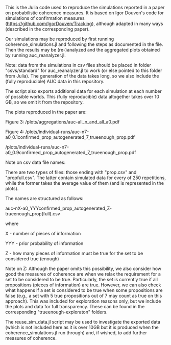 This is the Julia code used to reproduce the simulations reported in a paper on probabilistic coherence measures. It is based on Igor Douven's code for simulations of confirmation measures (https://github.com/IgorDouven/Tracking), although adapted in many ways (described in the corresponding paper).

Our simulations may be reproduced by first running coherence_simulations.jl and following the steps as documented in the file.
Then the results may be (re-)analyzed and the aggregated plots obtained by running auc_reanalyzer.jl.

Note: data from the simulations in csv files should be placed in folder "csvs/standard" for auc_reanalyzer.jl to work (or else pointed to this folder from Julia). The generation of the data takes long, so we also include the (fully reproducible) AUC data in this repository. 

The script also exports additional data for each simulation at each number of possible worlds. This (fully reproducible) data altogether takes over 10 GB, so we omit it from the repository.

The plots reproduced in the paper are:

Figure 3:
/plots/aggregations/auc-all_n_and_all_a0.pdf

Figure 4:
/plots/individual-runs/auc-n7-a0_0.1confirmed_prop_autogenerated_7_trueenough_prop.pdf 

/plots/individual-runs/auc-n7-a0_0.9confirmed_prop_autogenerated_7_trueenough_prop.pdf


Note on csv data file names:

There are two types of files: those ending with "prop.csv" and "propfull.csv". The latter contain simulated data for every of 250 repetitions, while the former takes the average value of them (and is represented in the plots).

The names are structured as follows:

auc-nX-a0_YYYconfirmed_prop_autogenerated_Z-trueenough_prop(full).csv

where

X - number of pieces of information

YYY - prior probability of information

Z - how many pieces of information must be true for the set to be considered true (enough)

Note on Z: Although the paper omits this possibility, we also consider how good the measures of coherence are when we relax the requirement for a set to be considered to be true. Particularly, the set is currently true if all propositions (pieces of information) are true. However, we can also check what happens if a set is considered to be true when some propositions are false (e.g., a set with 5 true propositions out of 7 may count as true on this approach). This was included for exploration reasons only, but we include the plots and data for full transparency. These can be found in the corresponding "trueenough-exploraton" folders.

The reuse_sim_data.jl script may be used to investigate the exported data (which is not included here as it is over 10GB but it is produced when the coherence_simulations.jl run through) and, if wished, to add further measures of coherence.
